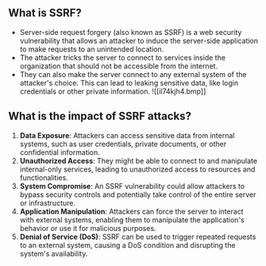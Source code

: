 ## What is SSRF?
- Server-side request forgery (also known as SSRF) is a web security vulnerability that allows an attacker to induce the server-side application to make requests to an unintended location.
- The attacker tricks the server to connect to services inside the organization that should not be accessible from the internet.
- They can also make the server connect to any external system of the attacker's choice. This can lead to leaking sensitive data, like login credentials or other private information.
![[il74kjh4.bmp]]
## What is the impact of SSRF attacks?
1. **Data Exposure**: Attackers can access sensitive data from internal systems, such as user credentials, private documents, or other confidential information.
2. **Unauthorized Access**: They might be able to connect to and manipulate internal-only services, leading to unauthorized access to resources and functionalities.
3. **System Compromise**: An SSRF vulnerability could allow attackers to bypass security controls and potentially take control of the entire server or infrastructure.
4. **Application Manipulation**: Attackers can force the server to interact with external systems, enabling them to manipulate the application's behavior or use it for malicious purposes.
5. **Denial of Service (DoS)**: SSRF can be used to trigger repeated requests to an external system, causing a DoS condition and disrupting the system's availability.

